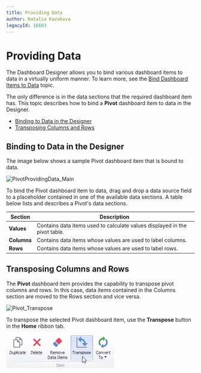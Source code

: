```yaml
---
title: Providing Data
author: Natalia Kazakova
legacyId: 16603
---
```

# Providing Data
The Dashboard Designer allows you to bind various dashboard items to data in a virtually uniform manner. To learn more, see the [Bind Dashboard Items to Data](../../bind-dashboard-items-to-data.md) topic.

The only difference is in the data sections that the required dashboard item has. This topic describes how to bind a **Pivot** dashboard item to data in the Designer.
* [Binding to Data in the Designer](#bindingdesigner)
* [Transposing Columns and Rows](#transposing)

## <a name="bindingdesigner"/>Binding to Data in the Designer
The image below shows a sample Pivot dashboard item that is bound to data.

![PivotProvidingData_Main](../../../../images/img117704.png)

To bind the Pivot dashboard item to data, drag and drop a data source field to a placeholder contained in one of the available data sections. A table below lists and describes a Pivot's data sections.

| Section | Description |
|---|---|
| **Values** | Contains data items used to calculate values displayed in the pivot table. |
| **Columns** | Contains data items whose values are used to label columns. |
| **Rows** | Contains data items whose values are used to label rows. |

## <a name="transposing"/>Transposing Columns and Rows
The **Pivot** dashboard item provides the capability to transpose pivot columns and rows. In this case, data items contained in the Columns section are moved to the Rows section and vice versa.

![Pivot_Transpose](../../../../images/img126591.png)

To transpose the selected Pivot dashboard item, use the **Transpose** button in the **Home** ribbon tab.

![TransposeButton_Ribbon](../../../../images/img23683.png)